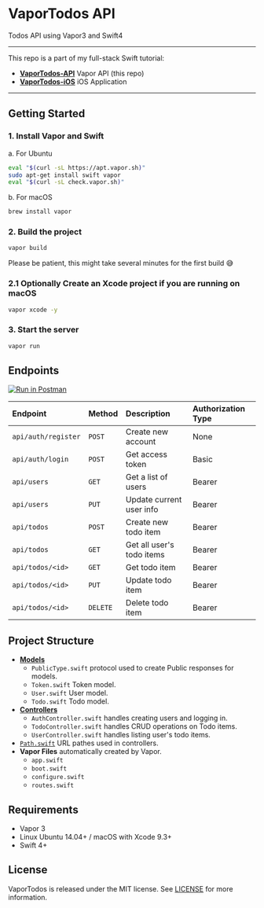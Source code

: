 # VaporTodos API
Todos API using Vapor3 and Swift4


---

This repo is a part of my full-stack Swift tutorial:

- [**VaporTodos-API**](https://github.com/omaralbeik/VaporTodos-API) Vapor API (this repo)
- [**VaporTodos-iOS**](https://github.com/omaralbeik/VaporTodos-iOS) iOS Application 

---

## Getting Started

### 1. Install Vapor and Swift
a. For Ubuntu
```bash
eval "$(curl -sL https://apt.vapor.sh)"
sudo apt-get install swift vapor
eval "$(curl -sL check.vapor.sh)"
```

b. For macOS
```bash
brew install vapor
```

### 2. Build the project
```bash
vapor build
```
Please be patient, this might take several minutes for the first build 😅

### 2.1 Optionally Create an Xcode project if you are running on macOS
```bash
vapor xcode -y
```

### 3. Start the server
```bash
vapor run
```


## Endpoints

[![Run in Postman](https://run.pstmn.io/button.svg)](https://app.getpostman.com/run-collection/e354821267d00e361187)

| Endpoint            | Method   | Description               | Authorization Type |
|:--------------------|:---------|:--------------------------|:-------------------|
| `api/auth/register` | `POST`   | Create new account        | None               |
| `api/auth/login`    | `POST`   | Get access token          | Basic              |
| `api/users`         | `GET`    | Get a list of users       | Bearer             |
| `api/users`         | `PUT`    | Update current user info  | Bearer             |
| `api/todos`         | `POST`   | Create new todo item      | Bearer             |
| `api/todos`         | `GET`    | Get all user's todo items | Bearer             |
| `api/todos/<id>`    | `GET`    | Get todo item             | Bearer             |
| `api/todos/<id>`    | `PUT`    | Update todo item          | Bearer             |
| `api/todos/<id>`    | `DELETE` | Delete todo item          | Bearer             |


## Project Structure

- [**Models**](https://github.com/omaralbeik/VaporTodos-API/tree/master/Sources/App/Models)
    - `PublicType.swift` protocol used to create Public responses for models.
    - `Token.swift` Token model.
    - `User.swift` User model.
    - `Todo.swift` Todo model.
- [**Controllers**](https://github.com/omaralbeik/VaporTodos-API/tree/master/Sources/App/Controllers)
    - `AuthController.swift` handles creating users and logging in.
    - `TodoController.swift` handles CRUD operations on Todo items.
    - `UserController.swift` handles listing user's todo items.
- [`Path.swift`](https://github.com/omaralbeik/VaporTodos-API/blob/master/Sources/App/Path.swift) URL pathes used in controllers.
- **Vapor Files** automatically created by Vapor.
    - `app.swift`
    - `boot.swift`
    - `configure.swift`
    - `routes.swift`


## Requirements

- Vapor 3
- Linux Ubuntu 14.04+ / macOS with Xcode 9.3+ 
- Swift 4+


## License

VaporTodos is released under the MIT license. See [LICENSE](https://github.com/omaralbeik/VaporTodos-API/blob/master/LICENSE) for more information.